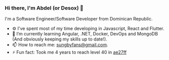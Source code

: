 ### Hi there, I'm Abdel (or Desox) 👋

I'm a Software Engineer/Software Developer from Dominican Republic.

- ⚙ I've spent most of my time developing in Javascript, React and Flutter.
- 🌱 I’m currently learning Angular, .NET, Docker, DevOps and MongoDB (And obviously keeping my skills up to date!).
- 📫 How to reach me: sungbyfans@gmail.com.
- ⚡ Fun fact: Took me 4 years to reach level 40 in [ae27ff](https://ae27ff.meme.tips)

<!--
**Desox7x/Desox7x** is a ✨ _special_ ✨ repository because its `README.md` (this file) appears on your GitHub profile.

Here are some ideas to get you started:

- 🔭 I’m currently working on ...
- 🌱 I’m currently learning ...
- 👯 I’m looking to collaborate on ...
- 🤔 I’m looking for help with ...
- 💬 Ask me about ...
- 📫 How to reach me: ...
- 😄 Pronouns: ...
- ⚡ Fun fact: ...
-->
